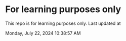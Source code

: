 # For learning purposes only
This repo is for learning purposes only.
Last updated at

Monday, July 22, 2024 10:38:57 AM

